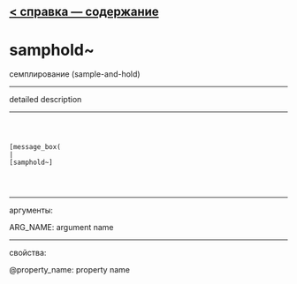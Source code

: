 [< справка — содержание](ceammc_lib.html)
---

# samphold~


семплирование (sample-and-hold)

---

detailed description
<br>


---


```



[message_box(                                 
|
[samphold~]


            
```

---
аргументы:

ARG_NAME: argument name<br>

---
свойства:

@property_name: property name<br>

